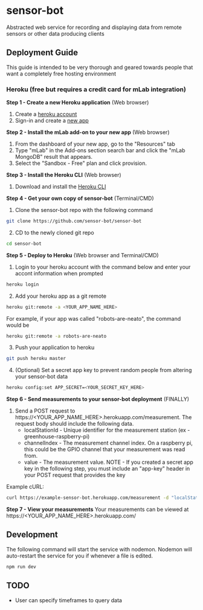 # sensor-bot
Abstracted web service for recording and displaying data from remote sensors or other data producing clients

## Deployment Guide
This guide is intended to be very thorough and geared towards people that want a completely free hosting environment
### Heroku (free but requires a credit card for mLab integration)
**Step 1 - Create a new Heroku application** (Web browser)
1. Create a [heroku account](https://signup.heroku.com/dc)
2. Sign-in and create a [new app](https://dashboard.heroku.com/new-app)

**Step 2 - Install the mLab add-on to your new app** (Web browser)
1. From the dashboard of your new app, go to the "Resources" tab
2. Type "mLab" in the Add-ons section search bar and click the "mLab MongoDB" result that appears.
3. Select the "Sandbox - Free" plan and click provision.

**Step 3 - Install the Heroku CLI** (Web browser)
1. Download and install the [Heroku CLI](https://devcenter.heroku.com/articles/heroku-cli#download-and-install)

**Step 4 - Get your own copy of sensor-bot** (Terminal/CMD)
1. Clone the sensor-bot repo with the following command
```sh
git clone https://github.com/sensor-bot/sensor-bot
```
2. CD to the newly cloned git repo
```sh
cd sensor-bot
```

**Step 5 - Deploy to Heroku** (Web browser and Terminal/CMD)
1. Login to your heroku account with the command below and enter your accont information when prompted
```sh
heroku login
```
2. Add your heroku app as a git remote
```sh
heroku git:remote -a <YOUR_APP_NAME_HERE>
```
For example, if your app was called "robots-are-neato", the command would be
```sh
heroku git:remote -a robots-are-neato
```
3. Push your application to heroku
```sh
git push heroku master
```
4. (Optional) Set a secret app key to prevent random people from altering your sensor-bot data
```sh
heroku config:set APP_SECRET=<YOUR_SECRET_KEY_HERE>
```

**Step 6 - Send measurements to your sensor-bot deployment** (FINALLY)
1. Send a POST request to https://<YOUR_APP_NAME_HERE>.herokuapp.com/measurement.  The request body should include the following data.
    * localStationId - Unique identifier for the measurement station (ex - greenhouse-raspberry-pi)
    * channelIndex - The measurement channel index.  On a raspberry pi, this could be the GPIO channel that your measurement was read from.
    * value - The measurement value.
NOTE - If you created a secret app key in the following step, you must include an "app-key" header in your POST request that provides the key

Example cURL:
```sh
curl https://example-sensor-bot.herokuapp.com/measurement -d "localStationId=greenhouse-rpi&value=12&channelIndex=0" -H "app-key: super-sekrit-password"
```

**Step 7 - View your measurements**
Your measurements can be viewed at https://<YOUR_APP_NAME_HERE>.herokuapp.com/

## Development
The following command will start the service with nodemon.  Nodemon will auto-restart the service for you if whenever a file is edited.
```sh
npm run dev
```

## TODO
* User can specify timeframes to query data
